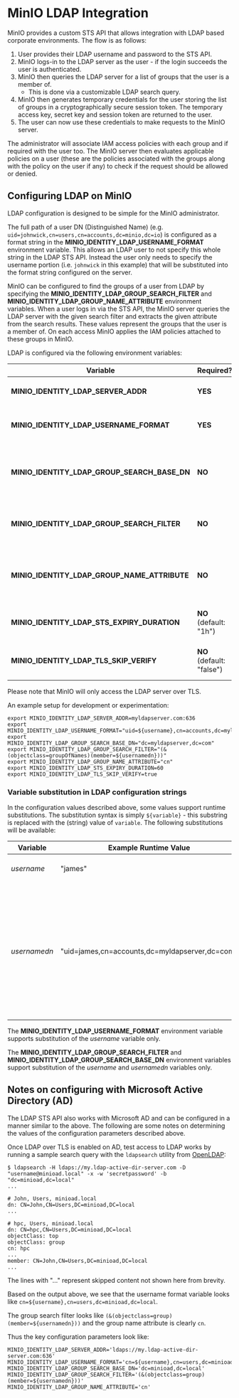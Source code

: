 # MinIO LDAP Integration

MinIO provides a custom STS API that allows integration with LDAP
based corporate environments. The flow is as follows:

1. User provides their LDAP username and password to the STS API.
2. MinIO logs-in to the LDAP server as the user - if the login
   succeeds the user is authenticated.
3. MinIO then queries the LDAP server for a list of groups that the
   user is a member of.
   - This is done via a customizable LDAP search query.
4. MinIO then generates temporary credentials for the user storing the
   list of groups in a cryptographically secure session token. The
   temporary access key, secret key and session token are returned to
   the user.
5. The user can now use these credentials to make requests to the
   MinIO server.

The administrator will associate IAM access policies with each group
and if required with the user too. The MinIO server then evaluates
applicable policies on a user (these are the policies associated with
the groups along with the policy on the user if any) to check if the
request should be allowed or denied.

## Configuring LDAP on MinIO

LDAP configuration is designed to be simple for the MinIO
administrator.

The full path of a user DN (Distinguished Name)
(e.g. `uid=johnwick,cn=users,cn=accounts,dc=minio,dc=io`) is
configured as a format string in the
**MINIO_IDENTITY_LDAP_USERNAME_FORMAT** environment variable. This
allows an LDAP user to not specify this whole string in the LDAP STS
API. Instead the user only needs to specify the username portion
(i.e. `johnwick` in this example) that will be substituted into the
format string configured on the server.

MinIO can be configured to find the groups of a user from LDAP by
specifying the **MINIO_IDENTITY_LDAP_GROUP_SEARCH_FILTER** and
**MINIO_IDENTITY_LDAP_GROUP_NAME_ATTRIBUTE** environment
variables. When a user logs in via the STS API, the MinIO server
queries the LDAP server with the given search filter and extracts the
given attribute from the search results. These values represent the
groups that the user is a member of. On each access MinIO applies the
IAM policies attached to these groups in MinIO.

LDAP is configured via the following environment variables:

| Variable                                     | Required?                 | Purpose                                             |
|----------------------------------------------|---------------------------|-----------------------------------------------------|
| **MINIO_IDENTITY_LDAP_SERVER_ADDR**          | **YES**                   | LDAP server address                                 |
| **MINIO_IDENTITY_LDAP_USERNAME_FORMAT**      | **YES**                   | Format of full username DN                          |
| **MINIO_IDENTITY_LDAP_GROUP_SEARCH_BASE_DN** | **NO**                    | Base DN in LDAP hierarchy to use in search requests |
| **MINIO_IDENTITY_LDAP_GROUP_SEARCH_FILTER**  | **NO**                    | Search filter to find groups of a user              |
| **MINIO_IDENTITY_LDAP_GROUP_NAME_ATTRIBUTE** | **NO**                    | Attribute of search results to use as group name    |
| **MINIO_IDENTITY_LDAP_STS_EXPIRY_DURATION**  | **NO** (default: "1h")    | STS credentials validity duration                   |
| **MINIO_IDENTITY_LDAP_TLS_SKIP_VERIFY**      | **NO** (default: "false") | Disable TLS certificate verification                |

Please note that MinIO will only access the LDAP server over TLS.

An example setup for development or experimentation:

``` shell
export MINIO_IDENTITY_LDAP_SERVER_ADDR=myldapserver.com:636
export MINIO_IDENTITY_LDAP_USERNAME_FORMAT="uid=${username},cn=accounts,dc=myldapserver,dc=com"
export MINIO_IDENTITY_LDAP_GROUP_SEARCH_BASE_DN="dc=myldapserver,dc=com"
export MINIO_IDENTITY_LDAP_GROUP_SEARCH_FILTER="(&(objectclass=groupOfNames)(member=${usernamedn}))"
export MINIO_IDENTITY_LDAP_GROUP_NAME_ATTRIBUTE="cn"
export MINIO_IDENTITY_LDAP_STS_EXPIRY_DURATION=60
export MINIO_IDENTITY_LDAP_TLS_SKIP_VERIFY=true
```

### Variable substitution in LDAP configuration strings

In the configuration values described above, some values support
runtime substitutions. The substitution syntax is simply
`${variable}` - this substring is replaced with the (string) value of
`variable`. The following substitutions will be available:

| Variable     | Example Runtime Value                          | Description                                                                                                                                  |
|--------------|------------------------------------------------|----------------------------------------------------------------------------------------------------------------------------------------------|
| *username*   | "james"                                        | The LDAP username of a user.                                                                                                                 |
| *usernamedn* | "uid=james,cn=accounts,dc=myldapserver,dc=com" | The LDAP username DN of a user. This is constructed from the LDAP user DN format string provided to the server and the actual LDAP username. |

The **MINIO_IDENTITY_LDAP_USERNAME_FORMAT** environment variable
supports substitution of the *username* variable only.

The **MINIO_IDENTITY_LDAP_GROUP_SEARCH_FILTER** and
**MINIO_IDENTITY_LDAP_GROUP_SEARCH_BASE_DN** environment variables
support substitution of the *username* and *usernamedn* variables
only.

## Notes on configuring with Microsoft Active Directory (AD)

The LDAP STS API also works with Microsoft AD and can be configured in a manner
similar to the above. The following are some notes on determining the values of
the configuration parameters described above.

Once LDAP over TLS is enabled on AD, test access to LDAP works by running a
sample search query with the `ldapsearch` utility from
[OpenLDAP](https://openldap.org/):

```shell
$ ldapsearch -H ldaps://my.ldap-active-dir-server.com -D "username@minioad.local" -x -w 'secretpassword' -b "dc=minioad,dc=local"
...

# John, Users, minioad.local
dn: CN=John,CN=Users,DC=minioad,DC=local
...

# hpc, Users, minioad.local
dn: CN=hpc,CN=Users,DC=minioad,DC=local
objectClass: top
objectClass: group
cn: hpc
...
member: CN=John,CN=Users,DC=minioad,DC=local
...
```

The lines with "..." represent skipped content not shown here from brevity.

Based on the output above, we see that the username format variable looks like
`cn=${username},cn=users,dc=minioad,dc=local`.

The group search filter looks like
`(&(objectclass=group)(member=${usernamedn}))` and the group name attribute is
clearly `cn`.

Thus the key configuration parameters look like:

```
MINIO_IDENTITY_LDAP_SERVER_ADDR='ldaps://my.ldap-active-dir-server.com:636'
MINIO_IDENTITY_LDAP_USERNAME_FORMAT='cn=${username},cn=users,dc=minioad,dc=local'
MINIO_IDENTITY_LDAP_GROUP_SEARCH_BASE_DN='dc=minioad,dc=local'
MINIO_IDENTITY_LDAP_GROUP_SEARCH_FILTER='(&(objectclass=group)(member=${usernamedn}))'
MINIO_IDENTITY_LDAP_GROUP_NAME_ATTRIBUTE='cn'
```
